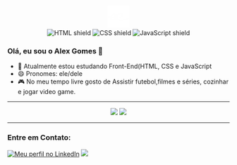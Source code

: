 <div align="center">
  <a href="https://angelacaldas.vercel.app/" target="_blank"><img src="https://raw.githubusercontent.com/sucodelarangela/portfolio/816c8f9d4e2ed795a95f931e8e937acf70c5d228/images/logo_white.svg" alt="Angela's logo" width="50px"></a>
  <br>
  <img src="https://img.shields.io/badge/HTML5-E34F26?style=for-the-badge&logo=html5&logoColor=white" alt="HTML shield">
  <img src="https://img.shields.io/badge/CSS3-1572B6?style=for-the-badge&logo=css3&logoColor=white" alt="CSS shield">
  <img src="https://img.shields.io/badge/JavaScript-F7DF1E?style=for-the-badge&logo=javascript&logoColor=black" alt="JavaScript shield">
</div>

### Olá, eu sou o Alex Gomes 👋

- 🌱 Atualmente estou estudando Front-End(HTML, CSS e JavaScript
- 😄 Pronomes: ele/dele
- 🎮 No meu tempo livre gosto de Assistir futebol,filmes e séries, cozinhar e jogar video game.

---

<div align='center'>
  <img height="150rem" src="https://github-readme-stats-git-masterrstaa-rickstaa.vercel.app/api?username=alexxgoomes&&show_icons=true&theme=drakula&include_all_commits=true&count_private=true"/>
  <img height="150rem" src="https://github-readme-stats-git-masterrstaa-rickstaa.vercel.app/api/top-langs/?username=alexxgoomes&layout=compact&langs_count=16&theme=drakula"/>
</div>

---

### Entre em Contato:
<div>
  <a href="https://www.linkedin.com/in/alex-gomes-29301a197/" target="_blank"><img src="https://img.shields.io/badge/-LinkedIn-%230077B5?style=for-the-badge&logo=linkedin&logoColor=white" alt="Meu perfil no LinkedIn"></a>
  <a href="alexsgomes0704@gmail.com" target="_blank"><img src="https://img.shields.io/badge/-Gmail-%23333?style=for-the-badge&logo=gmail&logoColor=white"></a>
</div>
